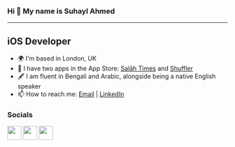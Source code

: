 ### Hi 👋 My name is Suhayl Ahmed
-------------

iOS Developer
-------------
* 🌍 I'm based in London, UK
* 🚀 I have two apps in the App Store: [Salāh Times](https://apps.apple.com/gb/app/salāh-times/id1600994680) and [Shuffler](https://apps.apple.com/gb/app/shuffler/id1608246757)
* 🖋 I am fluent in Bengali and Arabic, alongside being a native English speaker
* 📫 How to reach me: [Email](mailto:suhayl.ahmed@icloud.com) | [LinkedIn](https://www.linkedin.com/in/suhaylahmed/)

### Socials <p align="left"> <a href="https://www.github.com/zanaeira" target="_blank" rel="noreferrer"><img src="https://raw.githubusercontent.com/danielcranney/readme-generator/main/public/icons/socials/github.svg" width="32" height="32" /></a> <a href="https://www.linkedin.com/in/suhaylahmed/" target="_blank" rel="noreferrer"><img src="https://raw.githubusercontent.com/danielcranney/readme-generator/main/public/icons/socials/linkedin.svg" width="32" height="32" /></a> <a href="https://www.twitter.com/zanaeira" target="_blank" rel="noreferrer"><img src="https://raw.githubusercontent.com/danielcranney/readme-generator/main/public/icons/socials/twitter.svg" width="32" height="32" /></a></p>

